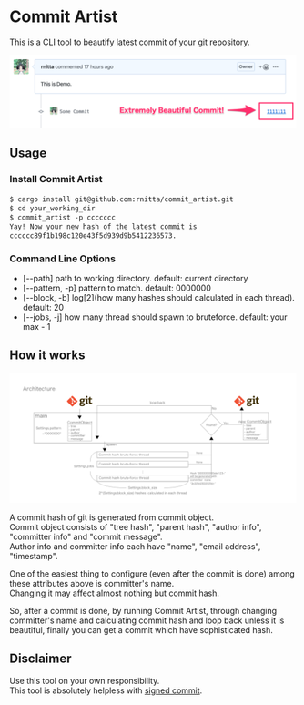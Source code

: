 # Commit Artist

This is a CLI tool to beautify latest commit of your git repository.

![DEMO](./doc/demo.png)

## Usage

### Install Commit Artist

```shell
$ cargo install git@github.com:rnitta/commit_artist.git
$ cd your_working_dir
$ commit_artist -p ccccccc
Yay! Now your new hash of the latest commit is cccccc89f1b198c120e43f5d939d9b5412236573.
```

### Command Line Options

- [--path] path to working directory. default: current directory
- [--pattern, -p] pattern to match. default: 0000000
- [--block, -b] log\[2\](how many hashes should calculated in each thread). default: 20
- [--jobs, -j] how many thread should spawn to bruteforce. default: your max - 1

## How it works
![architecture](./doc/architecture.png)

A commit hash of git is generated from commit object.  
Commit object consists of "tree hash", "parent hash", "author info", "committer info" and "commit message".  
Author info and committer info each have "name", "email address", "timestamp".  

One of the easiest thing to configure (even after the commit is done) among these attributes above is committer's name.  
Changing it may affect almost nothing but commit hash.  

So, after a commit is done, by running Commit Artist, through changing committer's name and calculating commit hash and loop back unless it is beautiful, finally you can get a commit which have sophisticated hash. 

## Disclaimer
Use this tool on your own responsibility.  
This tool is absolutely helpless with [signed commit](https://git-scm.com/book/en/v2/Git-Tools-Signing-Your-Work).   